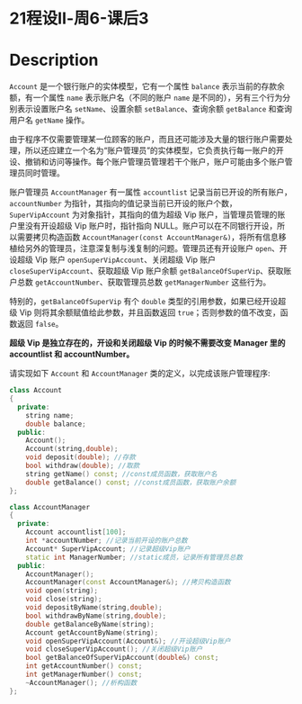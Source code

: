 # 21程设Ⅱ-周6-课后3

# Description

`Account` 是一个银行账户的实体模型，它有一个属性 `balance` 表示当前的存款余额，有一个属性 `name` 表示账户名（不同的账户 `name` 是不同的），另有三个行为分别表示设置账户名 `setName`、设置余额 `setBalance`、查询余额 `getBalance` 和查询用户名 `getName` 操作。

由于程序不仅需要管理某一位顾客的账户，而且还可能涉及大量的银行账户需要处理，所以还应建立一个名为“账户管理员”的实体模型，它负责执行每一账户的开设、撤销和访问等操作。每个账户管理员管理若干个账户，账户可能由多个账户管理员同时管理。

账户管理员 `AccountManager` 有一属性 `accountlist` 记录当前已开设的所有账户，`accountNumber` 为指针，其指向的值记录当前已开设的账户个数，`SuperVipAccount` 为对象指针，其指向的值为超级 Vip 账户，当管理员管理的账户里没有开设超级 Vip 账户时，指针指向 NULL。账户可以在不同银行开设，所以需要拷贝构造函数 `AccountManager(const AccountManager&)`，将所有信息移植给另外的管理员，注意深复制与浅复制的问题。管理员还有开设账户 `open`、开设超级 Vip 账户 `openSuperVipAccount`、关闭超级 Vip 账户`closeSuperVipAccount`、获取超级 Vip 账户余额 `getBalanceOfSuperVip`、获取账户总数 `getAccountNumber`、获取管理员总数 `getManagerNumber` 这些行为。

特别的，`getBalanceOfSuperVip` 有个 `double` 类型的引用参数，如果已经开设超级 Vip 则将其余额赋值给此参数，并且函数返回 `true`；否则参数的值不改变，函数返回 `false`。

**超级 Vip 是独立存在的，开设和关闭超级 Vip 的时候不需要改变 Manager 里的 accountlist 和 accountNumber。**

请实现如下 `Account` 和 `AccountManager` 类的定义，以完成该账户管理程序:

```cpp
class Account
{
  private:
    string name;
    double balance;
  public:
    Account();
    Account(string,double);
    void deposit(double); //存款
    bool withdraw(double); //取款
    string getName() const; //const成员函数，获取账户名 
    double getBalance() const; //const成员函数，获取账户余额 
};

class AccountManager
{
  private:
    Account accountlist[100];
    int *accountNumber; //记录当前开设的账户总数 
    Account* SuperVipAccount; //记录超级Vip账户 
    static int ManagerNumber; //static成员，记录所有管理员总数 
  public:
    AccountManager();
    AccountManager(const AccountManager&); //拷贝构造函数 
    void open(string);
    void close(string);
    void depositByName(string,double);
    bool withdrawByName(string,double);
    double getBalanceByName(string);
    Account getAccountByName(string);
    void openSuperVipAccount(Account&); //开设超级Vip账户 
    void closeSuperVipAccount(); //关闭超级Vip账户 
    bool getBalanceOfSuperVipAccount(double&) const; 
    int getAccountNumber() const;
    int getManagerNumber() const;
    ~AccountManager(); //析构函数 
};
```

